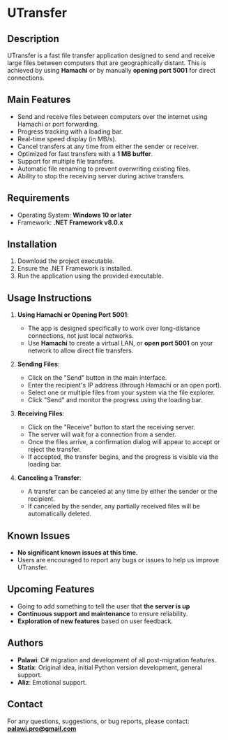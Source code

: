 # UTransfer

## Description
UTransfer is a fast file transfer application designed to send and receive large files between computers that are geographically distant. This is achieved by using **Hamachi** or by manually **opening port 5001** for direct connections.

## Main Features
- Send and receive files between computers over the internet using Hamachi or port forwarding.
- Progress tracking with a loading bar.
- Real-time speed display (in MB/s).
- Cancel transfers at any time from either the sender or receiver.
- Optimized for fast transfers with a **1 MB buffer**.
- Support for multiple file transfers.
- Automatic file renaming to prevent overwriting existing files.
- Ability to stop the receiving server during active transfers.

## Requirements
- Operating System: **Windows 10 or later**
- Framework: **.NET Framework v8.0.x**

## Installation
1. Download the project executable.
2. Ensure the .NET Framework is installed.
3. Run the application using the provided executable.

## Usage Instructions
1. **Using Hamachi or Opening Port 5001**:
   - The app is designed specifically to work over long-distance connections, not just local networks.
   - Use **Hamachi** to create a virtual LAN, or **open port 5001** on your network to allow direct file transfers.

2. **Sending Files**:
   - Click on the "Send" button in the main interface.
   - Enter the recipient's IP address (through Hamachi or an open port).
   - Select one or multiple files from your system via the file explorer.
   - Click "Send" and monitor the progress using the loading bar.

3. **Receiving Files**:
   - Click on the "Receive" button to start the receiving server.
   - The server will wait for a connection from a sender.
   - Once the files arrive, a confirmation dialog will appear to accept or reject the transfer.
   - If accepted, the transfer begins, and the progress is visible via the loading bar.

4. **Canceling a Transfer**:
   - A transfer can be canceled at any time by either the sender or the recipient.
   - If canceled by the sender, any partially received files will be automatically deleted.

## Known Issues
- **No significant known issues at this time.**
- Users are encouraged to report any bugs or issues to help us improve UTransfer.

## Upcoming Features
- Going to add something to tell the user that **the server is up**
- **Continuous support and maintenance** to ensure reliability.
- **Exploration of new features** based on user feedback.

## Authors
- **Palawi**: C# migration and development of all post-migration features.
- **Statix**: Original idea, initial Python version development, general support.
- **Aliz**: Emotional support.

## Contact
For any questions, suggestions, or bug reports, please contact: **palawi.pro@gmail.com**
